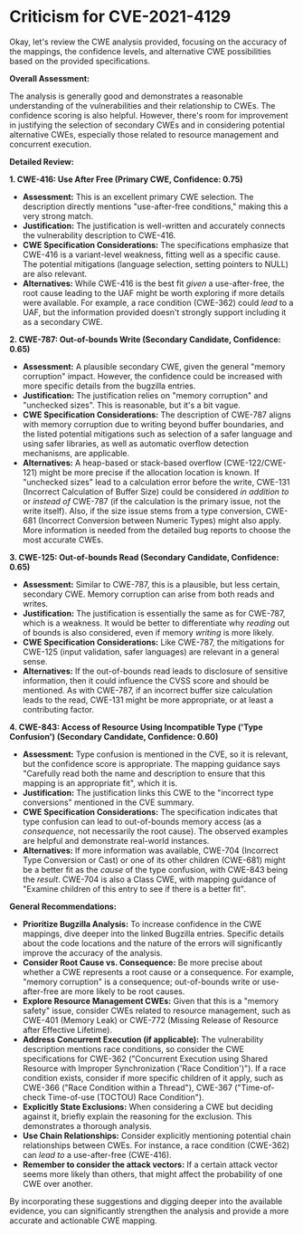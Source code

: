 # Criticism for CVE-2021-4129

Okay, let's review the CWE analysis provided, focusing on the accuracy of the mappings, the confidence levels, and alternative CWE possibilities based on the provided specifications.

**Overall Assessment:**

The analysis is generally good and demonstrates a reasonable understanding of the vulnerabilities and their relationship to CWEs. The confidence scoring is also helpful. However, there's room for improvement in justifying the selection of secondary CWEs and in considering potential alternative CWEs, especially those related to resource management and concurrent execution.

**Detailed Review:**

**1. CWE-416: Use After Free (Primary CWE, Confidence: 0.75)**

*   **Assessment:** This is an excellent primary CWE selection. The description directly mentions "use-after-free conditions," making this a very strong match.
*   **Justification:** The justification is well-written and accurately connects the vulnerability description to CWE-416.
*   **CWE Specification Considerations:** The specifications emphasize that CWE-416 is a variant-level weakness, fitting well as a specific cause. The potential mitigations (language selection, setting pointers to NULL) are also relevant.
*   **Alternatives:**  While CWE-416 is the best fit *given* a use-after-free, the root cause leading to the UAF might be worth exploring if more details were available.  For example, a race condition (CWE-362) could *lead* to a UAF, but the information provided doesn't strongly support including it as a secondary CWE.

**2. CWE-787: Out-of-bounds Write (Secondary Candidate, Confidence: 0.65)**

*   **Assessment:** A plausible secondary CWE, given the general "memory corruption" impact. However, the confidence could be increased with more specific details from the bugzilla entries.
*   **Justification:** The justification relies on "memory corruption" and "unchecked sizes". This is reasonable, but it's a bit vague.
*   **CWE Specification Considerations:** The description of CWE-787 aligns with memory corruption due to writing beyond buffer boundaries, and the listed potential mitigations such as selection of a safer language and using safer libraries, as well as automatic overflow detection mechanisms, are applicable.
*   **Alternatives:** A heap-based or stack-based overflow (CWE-122/CWE-121) might be more precise if the allocation location is known. If "unchecked sizes" lead to a calculation error before the write, CWE-131 (Incorrect Calculation of Buffer Size) could be considered *in addition to* or *instead of* CWE-787 (if the calculation is the primary issue, not the write itself).  Also, if the size issue stems from a type conversion, CWE-681 (Incorrect Conversion between Numeric Types) might also apply. More information is needed from the detailed bug reports to choose the most accurate CWEs.

**3. CWE-125: Out-of-bounds Read (Secondary Candidate, Confidence: 0.65)**

*   **Assessment:** Similar to CWE-787, this is a plausible, but less certain, secondary CWE. Memory corruption can arise from both reads and writes.
*   **Justification:**  The justification is essentially the same as for CWE-787, which is a weakness. It would be better to differentiate why *reading* out of bounds is also considered, even if memory *writing* is more likely.
*   **CWE Specification Considerations:** Like CWE-787, the mitigations for CWE-125 (input validation, safer languages) are relevant in a general sense.
*   **Alternatives:** If the out-of-bounds read leads to disclosure of sensitive information, then it could influence the CVSS score and should be mentioned. As with CWE-787, if an incorrect buffer size calculation leads to the read, CWE-131 might be more appropriate, or at least a contributing factor.

**4. CWE-843: Access of Resource Using Incompatible Type ('Type Confusion') (Secondary Candidate, Confidence: 0.60)**

*   **Assessment:** Type confusion is mentioned in the CVE, so it is relevant, but the confidence score is appropriate. The mapping guidance says "Carefully read both the name and description to ensure that this mapping is an appropriate fit", which it is.
*   **Justification:** The justification links this CWE to the "incorrect type conversions" mentioned in the CVE summary.
*   **CWE Specification Considerations:** The specification indicates that type confusion can lead to out-of-bounds memory access (as a *consequence*, not necessarily the root cause). The observed examples are helpful and demonstrate real-world instances.
*   **Alternatives:** If more information was available, CWE-704 (Incorrect Type Conversion or Cast) or one of its other children (CWE-681) might be a better fit as the *cause* of the type confusion, with CWE-843 being the *result*. CWE-704 is also a Class CWE, with mapping guidance of "Examine children of this entry to see if there is a better fit".

**General Recommendations:**

*   **Prioritize Bugzilla Analysis:** To increase confidence in the CWE mappings, dive deeper into the linked Bugzilla entries. Specific details about the code locations and the nature of the errors will significantly improve the accuracy of the analysis.
*   **Consider Root Cause vs. Consequence:** Be more precise about whether a CWE represents a root cause or a consequence. For example, "memory corruption" is a consequence; out-of-bounds write or use-after-free are more likely to be root causes.
*   **Explore Resource Management CWEs:** Given that this is a "memory safety" issue, consider CWEs related to resource management, such as CWE-401 (Memory Leak) or CWE-772 (Missing Release of Resource after Effective Lifetime).
*   **Address Concurrent Execution (if applicable):** The vulnerability description mentions race conditions, so consider the CWE specifications for CWE-362 ("Concurrent Execution using Shared Resource with Improper Synchronization ('Race Condition')"). If a race condition exists, consider if more specific children of it apply, such as CWE-366 ("Race Condition within a Thread"), CWE-367 ("Time-of-check Time-of-use (TOCTOU) Race Condition").
*   **Explicitly State Exclusions:** When considering a CWE but deciding against it, briefly explain the reasoning for the exclusion. This demonstrates a thorough analysis.
*   **Use Chain Relationships:** Consider explicitly mentioning potential chain relationships between CWEs. For instance, a race condition (CWE-362) can *lead to* a use-after-free (CWE-416).
*   **Remember to consider the attack vectors:** If a certain attack vector seems more likely than others, that might affect the probability of one CWE over another.

By incorporating these suggestions and digging deeper into the available evidence, you can significantly strengthen the analysis and provide a more accurate and actionable CWE mapping.